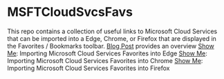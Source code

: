 # MSFTCloudSvcsFavs
This repo contains a collection of useful links to Microsoft Cloud Services that can be imported into a Edge, Chrome, or Firefox that are displayed in the Favorites / Bookmarks toolbar.
[Blog Post](https://community.dynamics.com/365/b/crminthefield/posts/microsoft-cloud-services-favorites "Blog Post") provides an overview
[Show Me](https://youtu.be/5vTUb6HDBmo "Show Me"): Importing Microsoft Cloud Services Favorites into Edge
[Show Me](https://youtu.be/k313nGKg7nk "Show Me"): Importing Microsoft Cloud Services Favorites into Chrome
[Show Me](https://youtu.be/7luHMveHAg4 "Show Me"): Importing Microsoft Cloud Services Favorites into Firefox
